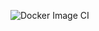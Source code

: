 ![Docker Image CI](https://github.com/Fabioluxx/HotsappFront/workflows/Docker%20Image%20CI/badge.svg)
